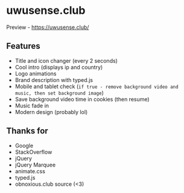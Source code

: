 # uwusense.club
Preview - https://uwusense.club/

## Features
* Title and icon changer (every 2 seconds)
* Cool intro (displays ip and country)
* Logo animations
* Brand description with typed.js
* Mobile and tablet check (`if true - remove background video and music, then set background image`)
* Save background video time in cookies (then resume)
* Music fade in
* Modern design (probably lol)

## Thanks for
* Google
* StackOverflow
* jQuery
* jQuery Marquee
* animate.css
* typed.js
* obnoxious.club source (<3)
